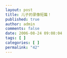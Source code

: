 ```yaml
---
layout: post
title: 儿子的录像短篇！
published: true
author: admin
comments: false
date: 2006-08-24 09:08:04
tags: [ ]
categories: [ ]
permalink: "42"
---
```

